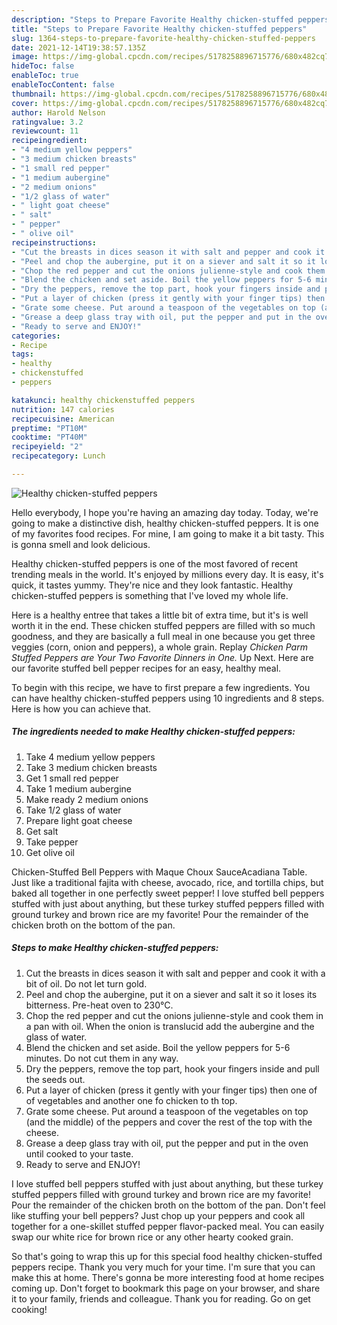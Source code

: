 ```yaml
---
description: "Steps to Prepare Favorite Healthy chicken-stuffed peppers"
title: "Steps to Prepare Favorite Healthy chicken-stuffed peppers"
slug: 1364-steps-to-prepare-favorite-healthy-chicken-stuffed-peppers
date: 2021-12-14T19:38:57.135Z
image: https://img-global.cpcdn.com/recipes/5178258896715776/680x482cq70/healthy-chicken-stuffed-peppers-recipe-main-photo.jpg
hideToc: false
enableToc: true
enableTocContent: false
thumbnail: https://img-global.cpcdn.com/recipes/5178258896715776/680x482cq70/healthy-chicken-stuffed-peppers-recipe-main-photo.jpg
cover: https://img-global.cpcdn.com/recipes/5178258896715776/680x482cq70/healthy-chicken-stuffed-peppers-recipe-main-photo.jpg
author: Harold Nelson
ratingvalue: 3.2
reviewcount: 11
recipeingredient:
- "4 medium yellow peppers"
- "3 medium chicken breasts"
- "1 small red pepper"
- "1 medium aubergine"
- "2 medium onions"
- "1/2 glass of water"
- " light goat cheese"
- " salt"
- " pepper"
- " olive oil"
recipeinstructions:
- "Cut the breasts in dices season it with salt and pepper and cook it with a bit of oil. Do not let turn gold."
- "Peel and chop the aubergine, put it on a siever and salt it so it loses its bitterness. Pre-heat oven to 230°C."
- "Chop the red pepper and cut the onions julienne-style and cook them in a pan with oil. When the onion is translucid add the aubergine and the glass of water."
- "Blend the chicken and set aside. Boil the yellow peppers for 5-6 minutes. Do not cut them in any way."
- "Dry the peppers, remove the top part, hook your fingers inside and pull the seeds out."
- "Put a layer of chicken (press it gently with your finger tips) then one of of vegetables and another one fo chicken to th top."
- "Grate some cheese. Put around a teaspoon of the vegetables on top (and the middle) of the peppers and cover the rest of the top with the cheese."
- "Grease a deep glass tray with oil, put the pepper and put in the oven until cooked to your taste."
- "Ready to serve and ENJOY!"
categories:
- Recipe
tags:
- healthy
- chickenstuffed
- peppers

katakunci: healthy chickenstuffed peppers 
nutrition: 147 calories
recipecuisine: American
preptime: "PT10M"
cooktime: "PT40M"
recipeyield: "2"
recipecategory: Lunch

---
```



![Healthy chicken-stuffed peppers](https://img-global.cpcdn.com/recipes/5178258896715776/680x482cq70/healthy-chicken-stuffed-peppers-recipe-main-photo.jpg)

Hello everybody, I hope you're having an amazing day today. Today, we're going to make a distinctive dish, healthy chicken-stuffed peppers. It is one of my favorites food recipes. For mine, I am going to make it a bit tasty. This is gonna smell and look delicious.

Healthy chicken-stuffed peppers is one of the most favored of recent trending meals in the world. It's enjoyed by millions every day. It is easy, it's quick, it tastes yummy. They're nice and they look fantastic. Healthy chicken-stuffed peppers is something that I've loved my whole life.

Here is a healthy entree that takes a little bit of extra time, but it&#39;s is well worth it in the end. These chicken stuffed peppers are filled with so much goodness, and they are basically a full meal in one because you get three veggies (corn, onion and peppers), a whole grain. Replay *Chicken Parm Stuffed Peppers are Your Two Favorite Dinners in One.* Up Next. Here are our favorite stuffed bell pepper recipes for an easy, healthy meal.


To begin with this recipe, we have to first prepare a few ingredients. You can have healthy chicken-stuffed peppers using 10 ingredients and 8 steps. Here is how you can achieve that.

<!--inarticleads1-->

##### The ingredients needed to make Healthy chicken-stuffed peppers:

1. Take 4 medium yellow peppers
1. Take 3 medium chicken breasts
1. Get 1 small red pepper
1. Take 1 medium aubergine
1. Make ready 2 medium onions
1. Take 1/2 glass of water
1. Prepare  light goat cheese
1. Get  salt
1. Take  pepper
1. Get  olive oil


Chicken-Stuffed Bell Peppers with Maque Choux SauceAcadiana Table. Just like a traditional fajita with cheese, avocado, rice, and tortilla chips, but baked all together in one perfectly sweet pepper! I love stuffed bell peppers stuffed with just about anything, but these turkey stuffed peppers filled with ground turkey and brown rice are my favorite! Pour the remainder of the chicken broth on the bottom of the pan. 

<!--inarticleads2-->

##### Steps to make Healthy chicken-stuffed peppers:

1. Cut the breasts in dices season it with salt and pepper and cook it with a bit of oil. Do not let turn gold.
1. Peel and chop the aubergine, put it on a siever and salt it so it loses its bitterness. Pre-heat oven to 230°C.
1. Chop the red pepper and cut the onions julienne-style and cook them in a pan with oil. When the onion is translucid add the aubergine and the glass of water.
1. Blend the chicken and set aside. Boil the yellow peppers for 5-6 minutes. Do not cut them in any way.
1. Dry the peppers, remove the top part, hook your fingers inside and pull the seeds out.
1. Put a layer of chicken (press it gently with your finger tips) then one of of vegetables and another one fo chicken to th top.
1. Grate some cheese. Put around a teaspoon of the vegetables on top (and the middle) of the peppers and cover the rest of the top with the cheese.
1. Grease a deep glass tray with oil, put the pepper and put in the oven until cooked to your taste.
1. Ready to serve and ENJOY!

I love stuffed bell peppers stuffed with just about anything, but these turkey stuffed peppers filled with ground turkey and brown rice are my favorite! Pour the remainder of the chicken broth on the bottom of the pan. Don&#39;t feel like stuffing your bell peppers? Just chop up your peppers and cook all together for a one-skillet stuffed pepper flavor-packed meal. You can easily swap our white rice for brown rice or any other hearty cooked grain. 

So that's going to wrap this up for this special food healthy chicken-stuffed peppers recipe. Thank you very much for your time. I'm sure that you can make this at home. There's gonna be more interesting food at home recipes coming up. Don't forget to bookmark this page on your browser, and share it to your family, friends and colleague. Thank you for reading. Go on get cooking!
